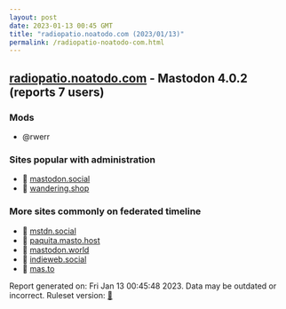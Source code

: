 ```yaml
---
layout: post
date: 2023-01-13 00:45 GMT
title: "radiopatio.noatodo.com (2023/01/13)"
permalink: /radiopatio-noatodo-com.html
---
```


## [radiopatio.noatodo.com](https://radiopatio.noatodo.com) - Mastodon 4.0.2 (reports 7 users)

### Mods
 * @rwerr

### Sites popular with administration

* 🐘 [mastodon.social](/mastodon-social.html)
* 🐘 [wandering.shop](/wandering-shop.html)

### More sites commonly on federated timeline

* 🐘 [mstdn.social](/mstdn-social.html)
* 🐘 [paquita.masto.host](/paquita-masto-host.html)
* 🐘 [mastodon.world](/mastodon-world.html)
* 🐘 [indieweb.social](/indieweb-social.html)
* 🐘 [mas.to](/mas-to.html)

Report generated on: Fri Jan 13 00:45:48 2023. Data may be outdated or incorrect.
Ruleset version: [🧁](/version-cupcake)
